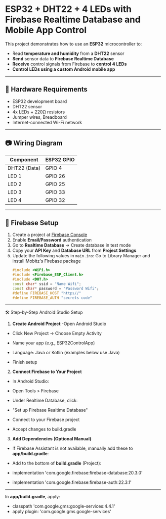 # ESP32 + DHT22 + 4 LEDs with Firebase Realtime Database and Mobile App Control

This project demonstrates how to use an **ESP32** microcontroller to:

- Read **temperature and humidity** from a **DHT22** sensor
- **Send** sensor data to **Firebase Realtime Database**
- **Receive** control signals from Firebase to **control 4 LEDs**
- **Control LEDs using a custom Android mobile app**

---

## 🔧 Hardware Requirements

- ESP32 development board
- DHT22 sensor
- 4x LEDs + 220Ω resistors
- Jumper wires, Breadboard
- Internet-connected Wi-Fi network

---

## 📷 Wiring Diagram

| Component | ESP32 GPIO |
|----------|------------|
| DHT22 (Data) | GPIO 4 |
| LED 1        | GPIO 26 |
| LED 2        | GPIO 25 |
| LED 3        | GPIO 33 |
| LED 4        | GPIO 32 |

---

## 📲 Firebase Setup

1. Create a project at [Firebase Console](https://console.firebase.google.com/)
2. Enable **Email/Password** authentication
3. Go to **Realtime Database** → Create database in test mode
4. Copy your **API Key** and **Database URL** from **Project Settings**
5. Update the following values in `main.ino`:
   Go to Library Manager and install Mobitz's Firebase package
   ```cpp
   #include <WiFi.h>
   #include <Firebase_ESP_Client.h>
   #include <DHT.h>
   const char* ssid = "Name Wifi";
   const char* password = "Password Wifi";
   #define FIREBASE_HOST "https//"
   #define FIREBASE_AUTH "secrets code"

---

🛠️ Step-by-Step Android Studio Setup
1. **Create Android Project**
  -Open Android Studio
   
  - Click New Project → Choose Empty Activity
  
  - Name your app (e.g., ESP32ControlApp)
  
  - Language: Java or Kotlin (examples below use Java)
  
  - Finish setup

2. **Connect Firebase to Your Project**
  - In Android Studio:

  - Open Tools > Firebase

  - Under Realtime Database, click:

  - "Set up Firebase Realtime Database"

  - Connect to your Firebase project

  - Accept changes to build.gradle

3. **Add Dependencies (Optional Manual)**
   
  - If Firebase Assistant is not available, manually add these to **app/build.gradle**:

  - Add to the bottom of **build.gradle** (Project):

  - implementation 'com.google.firebase:firebase-database:20.3.0'

  - implementation 'com.google.firebase:firebase-auth:22.3.1'

---

   In **app/build.gradle**, apply:

  - classpath 'com.google.gms:google-services:4.4.1'
  - apply plugin: 'com.google.gms.google-services'

